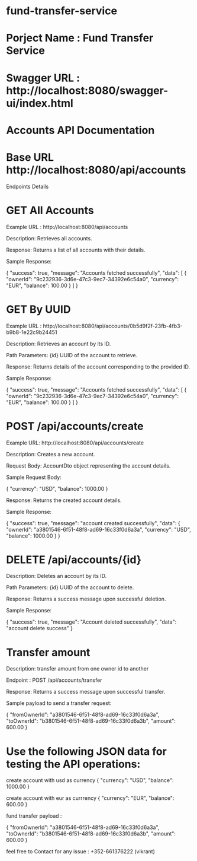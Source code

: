 # fund-transfer-service

# Porject Name : Fund Transfer Service

# Swagger URL : http://localhost:8080/swagger-ui/index.html

# Accounts API Documentation

# Base URL  http://localhost:8080/api/accounts

Endpoints Details 

# GET All Accounts

Example URL : http://localhost:8080/api/accounts

Description: Retrieves all accounts.

Response: Returns a list of all accounts with their details.

Sample Response:

{
    "success": true,
    "message": "Accounts fetched successfully",
    "data": [
        {
            "ownerId": "9c232936-3d6e-47c3-9ec7-34392e6c54a0",
            "currency": "EUR",
            "balance": 100.00
        }
    ]
}


# GET By UUID

Example URL : http://localhost:8080/api/accounts/0b5d9f2f-23fb-4fb3-b9b8-1e22c9b24451

Description: Retrieves an account by its ID.

Path Parameters: {id} UUID of the account to retrieve.

Response: Returns details of the account corresponding to the provided ID.

Sample Response:

{
    "success": true,
    "message": "Accounts fetched successfully",
    "data": [
        {
            "ownerId": "9c232936-3d6e-47c3-9ec7-34392e6c54a0",
            "currency": "EUR",
            "balance": 100.00
        }
    ]
}

# POST /api/accounts/create

Example URL:  http://localhost:8080/api/accounts/create

Description: Creates a new account.

Request Body: AccountDto object representing the account details.

Sample Request Body:

{
    "currency": "USD",
    "balance": 1000.00
}

Response: Returns the created account details.

Sample Response:

{
    "success": true,
    "message": "account created successfully",
    "data": {
        "ownerId": "a3801546-6f51-48f8-ad69-16c33f0d6a3a",
        "currency": "USD",
        "balance": 1000.00
    }
}


# DELETE /api/accounts/{id}

Description: Deletes an account by its ID.

Path Parameters: {id} UUID of the account to delete.

Response: Returns a success message upon successful deletion.

Sample Response:

{
    "success": true,
    "message": "Account deleted successfully",
    "data": "account delete success"
}

# Transfer amount 

Description: transfer amount from one owner id to another

Endpoint : POST /api/accounts/transfer

Response: Returns a success message upon successful transfer.

Sample payload to send a transfer request:

{
    "fromOwnerId": "a3801546-6f51-48f8-ad69-16c33f0d6a3a",
    "toOwnerId": "b3801546-6f51-48f8-ad69-16c33f0d6a3b",
    "amount": 600.00
}



# Use the following JSON data for testing the API operations:
create account with usd as currency
{
    "currency": "USD",
    "balance": 1000.00
}


create account with eur as currrency
{
    "currency": "EUR",
    "balance": 600.00
}

fund transfer payload :

{
    "fromOwnerId": "a3801546-6f51-48f8-ad69-16c33f0d6a3a",
    "toOwnerId": "b3801546-6f51-48f8-ad69-16c33f0d6a3b",
    "amount": 600.00
}


feel free to Contact for any issue : +352-661376222 (vikrant)
